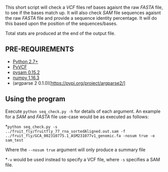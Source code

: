 This short script will check a _VCF_ files ref bases agaisnt the raw _FASTA_ file, to see if the bases match up. 
It will also check _SAM_ file sequences agaisnt the raw _FASTA_ file and provide a sequence identity percentage.
It will do this based upon the position of the sequences/bases. 

Total stats are produced at the end of the output file.

## PRE-REQUIREMENTS

* [Python 2.7+](https://www.python.org/)
* [PyVCF](https://pyvcf.readthedocs.io/en/latest/)
* [pysam 0.15.2](https://pypi.org/project/pysam/)
* [numpy 1.16.3](https://pypi.org/project/numpy/)
* (argparse 2 0.1.0)[https://pypi.org/project/argparse2/]


## Using the program
Execute ```python seq_check.py -h``` for details of each argument. An example for a _SAM_ and _FASTA_ file use-case would be as executed as follows: 

*```python seq_check.py -s ../fruit_fly/fruitfly_77_rna_sortedAligned.out.sam -f     ../fruit_fly/GCA_002310775.1_ASM231077v1_genomic.fa -nosum true -o sam_test```

Where the ```--nosum true``` argument will only produce a summary file

*```-v``` would be used instead to specify a VCF file, where ```-s``` specifies a SAM file.
